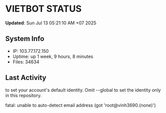 # VIETBOT STATUS
**Updated**: Sun Jul 13 05:21:10 AM +07 2025

## System Info
- IP: 103.77.172.150
- Uptime: up 1 week, 9 hours, 8 minutes
- Files: 34634

## Last Activity

to set your account's default identity.
Omit --global to set the identity only in this repository.

fatal: unable to auto-detect email address (got 'root@vinh3690.(none)')
